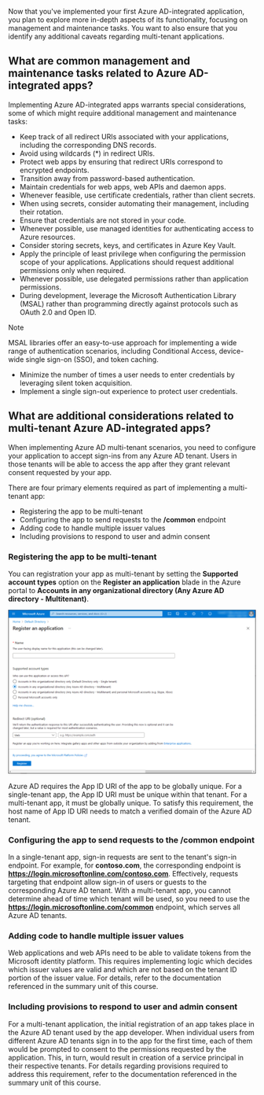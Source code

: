 ﻿Now that you've implemented your first Azure AD-integrated application, you plan to explore more in-depth aspects of its functionality, focusing on management and maintenance tasks. You want to also ensure that you identify any additional caveats regarding multi-tenant applications.

## What are common management and maintenance tasks related to Azure AD-integrated apps?

Implementing Azure AD-integrated apps warrants special considerations, some of which might require additional management and maintenance tasks:

- Keep track of all redirect URIs associated with your applications, including the corresponding DNS records.
- Avoid using wildcards (*) in redirect URIs.
- Protect web apps by ensuring that redirect URIs correspond to encrypted endpoints. 
- Transition away from password-based authentication. 
- Maintain credentials for web apps, web APIs and daemon apps. 
- Whenever feasible, use certificate credentials, rather than client secrets. 
- When using secrets, consider automating their management, including their rotation. 
- Ensure that credentials are not stored in your code. 
- Whenever possible, use managed identities for authenticating access to Azure resources. 
- Consider storing secrets, keys, and certificates in Azure Key Vault. 
- Apply the principle of least privilege when configuring the permission scope of your applications. Applications should request additional permissions only when required. 
- Whenever possible, use delegated permissions rather than application permissions.
- During development, leverage the Microsoft Authentication Library (MSAL) rather than programming directly against protocols such as OAuth 2.0 and Open ID. 

> [!NOTE]
> MSAL libraries offer an easy-to-use approach for implementing a wide range of authentication scenarios, including Conditional Access, device-wide single sign-on (SSO), and token caching. 

- Minimize the number of times a user needs to enter credentials by leveraging silent token acquisition.
- Implement a single sign-out experience to protect user credentials. 

## What are additional considerations related to multi-tenant Azure AD-integrated apps?

When implementing Azure AD multi-tenant scenarios, you need to configure your application to accept sign-ins from any Azure AD tenant. Users in those tenants will be able to access the app after they grant relevant consent requested by your app.

There are four primary elements required as part of implementing a multi-tenant app:

- Registering the app to be multi-tenant
- Configuring the app to send requests to the **/common** endpoint
- Adding code to handle multiple issuer values
- Including provisions to respond to user and admin consent

### Registering the app to be multi-tenant

You can registration your app as multi-tenant by setting the **Supported account types** option on the **Register an application** blade in the Azure portal to **Accounts in any organizational directory (Any Azure AD directory - Multitenant)**.

![Screenshot that shows the Register an application blade in the Azure portal](../media/6-azure-ad-register-an-application.png)

Azure AD requires the App ID URI of the app to be globally unique. For a single-tenant app, the App ID URI must be unique within that tenant. For a multi-tenant app, it must be globally unique. To satisfy this requirement, the host name of App ID URI needs to match a verified domain of the Azure AD tenant.

### Configuring the app to send requests to the **/common** endpoint

In a single-tenant app, sign-in requests are sent to the tenant's sign-in endpoint. For example, for **contoso.com**, the corresponding endpoint is **https://login.microsoftonline.com/contoso.com**. Effectively, requests targeting that endpoint allow sign-in of users or guests to the corresponding Azure AD tenant. With a multi-tenant app, you cannot determine ahead of time which tenant will be used, so you need to use the **https://login.microsoftonline.com/common** endpoint, which serves all Azure AD tenants.

### Adding code to handle multiple issuer values

Web applications and web APIs need to be able to validate tokens from the Microsoft identity platform. This requires implementing logic which decides which issuer values are valid and which are not based on the tenant ID portion of the issuer value. For details, refer to the documentation referenced in the summary unit of this course.

### Including provisions to respond to user and admin consent

For a multi-tenant application, the initial registration of an app takes place in the Azure AD tenant used by the app developer. When individual users from different Azure AD tenants sign in to the app for the first time, each of them would be prompted to consent to the permissions requested by the application. This, in turn, would result in creation of a service principal in their respective tenants. For details regarding provisions required to address this requirement, refer to the documentation referenced in the summary unit of this course.
